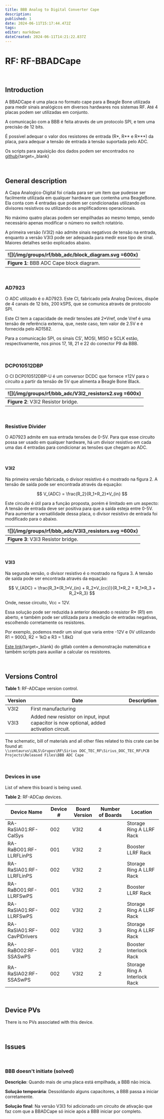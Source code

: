 ```yaml
---
title: BBB Analog to Digital Converter Cape
description: 
published: 1
date: 2024-06-11T15:17:44.472Z
tags: 
editor: markdown
dateCreated: 2024-06-11T14:21:22.837Z
---
```


# RF: RF-BBADCape

<br>

## Introduction

A BBADCape é uma placa no formato cape para a Beagle Bone utilizada para medir sinais analógicos em diversos hardwares nos sistemas RF. Até 4 placas podem ser utilizadas em conjunto.

A comunicação com a BBB é feita através de um protocolo SPI, e tem uma precisão de 12 bits.

É possível adequar o valor dos resistores de entrada (R*, R** e R***) da placa, para adequar a tensão de entrada à tensão suportada pelo ADC.

Os scripts para aquisição dos dados podem ser encontrados no [github](https://github.com/lnls-sirius/cas-rf-poe-adc/tree/master/poeAdcSPI){target=_blank}

<br>

## General description

A Capa Analogico-Digital foi criada para ser um item que pudesse ser facilmente utilizada em qualquer hardware que contenha uma BeagleBone. Ela conta com 4 entradas que podem ser condicionadas utilizando os divisores resistivos ou utilizando os amplificadores operacionais.

No máximo quatro placas podem ser empilhadas ao mesmo tempo, sendo necessário apenas modificar o número no switch rotatório.

A primeira versão (V3I2) não admite sinais negativos de tensão na entrada, enquanto a versão V3I3 pode ser adequada para medir esse tipo de sinal. Maiores detalhes serão explicados abaixo. 

|![](/img/groups/rf/bbb_adc/block_diagram.svg =600x)|
|-|
|**Figure 1**: BBB ADC Cape block diagram.|

<br>

### AD7923

O ADC utilizado é o AD7923. Este CI, fabricado pela Analog Devices, dispõe de 4 canais de 12 bits, 200 kSPS, que se comunica através de protocolo SPI.

Este CI tem a capacidade de medir tensões até 2*Vref, onde Vref é uma tensão de referência externa, que, neste caso, tem valor de 2.5V e é fornecida pelo AD1582.

Para a comunicação SPI, os sinais CS', MOSI, MISO e SCLK estão, respectivamente, nos pinos 17, 18, 21 e 22 do conector P9 da BBB. 

<br>

### DCP010512DBP

O CI DCP010512DBP-U é um conversor DCDC que fornece ±12V para o circuito a partir da tensão de 5V que alimenta a Beagle Bone Black.

|![](/img/groups/rf/bbb_adc/V3I2_resistors2.svg =600x)|
|-|
|**Figure 2**: V3I2 Resistor bridge.|

<br>

### Resistive Divider

O AD7923 admite em sua entrada tensões de 0-5V. Para que esse circuito possa ser usado em qualquer hardware, há um divisor resistivo em cada uma das 4 entradas para condicionar as tensões que chegam ao ADC.

<br>

#### V3I2

Na primeira versão fabricada, o divisor resistivo é o mostrado na figura 2. A tensão de saída pode ser encontrada através da equação:

$$
V_{ADC} = \frac{R_2}{R_1+R_2}*V_{in}
$$

Este circuito é útil para a função proposta, porém é limitado em um aspecto: A tensão de entrada deve ser positiva para que a saída esteja entre 0-5V. Para aumentar a versatilidade dessa placa, o divisor resistivo de entrada foi modificado para o abaixo.


|![](/img/groups/rf/bbb_adc/V3I3_resistors.svg =600x)|
|-|
|**Figure 3**: V3I3 Resistor bridge.|

<br>

#### V3I3

Na segunda versão, o divisor resistivo é o mostrado na figura 3. A tensão de saída pode ser encontrada através da equação:

$$
V_{ADC} = \frac{R_3*(R_1*V_{in} + R_2*V_{cc})}{R_1*R_2 + R_1*R_3 + R_2*R_3}
$$

Onde, nesse circuito, Vcc = 12V. 

Essa solução pode ser reduzida à anterior deixando o resistor R* (R1) em aberto, e também pode ser utilizada para a medição de entradas negativas, escolhendo corretamente os resistores.

Por exemplo, podemos medir um sinal que varia entre -12V e 0V utilizando R1 = 900Ω, R2 = 1kΩ e R3 = 1.8kΩ

[Este link](https://gitlab.cnpem.br/david.daminelli/resistors_calc){target=_blank} do gitlab contém a demonstração matemática e também scripts para auxiliar a calcular os resistores.

<br>

## Versions Control

**Table 1**: RF-ADCape version control. 

|Version| Date| Description |
|-|-|-|
|V3I2| 	First manufacturing |
|V3I3| 	Added new resistor on input, input capacitor is now optional, added activation circuit. |

The schematic, bill of materials and all other files related to this crate can be found at: <br>
`\\centaurus\LNLS\Grupos\RF\Sirius DOC_TEC_RF\Sirius_DOC_TEC_RF\PCB Projects\Released Files\BBB ADC Cape`

<br>

### Devices in use

List of where this board is being used.

**Table 2**: RF-ADCap devices. 

|Device Name| Device #| Board Version| Number of Boards| Location |
|-|-|-|-|-|
|RA-RaSIA01:RF-CalSys| 002| V3I2| 4| Storage Ring A LLRF Rack |
|RA-RaBO01:RF-LLRFLinPS| 001| V3I2| 2| Booster LLRF Rack |
|RA-RaSIA01:RF-LLRFLinPS| 002| V3I2| 2| Storage Ring A LLRF Rack |
|RA-RaBO01:RF-LLRFSwPS| 001| V3I2| 2| Booster LLRF Rack |
|RA-RaSIA01:RF-LLRFSwPS| 002| V3I2| 2| Storage Ring A LLRF Rack |
|RA-RaSIA01:RF-CavPlDrivers| 002| V3I2| 3| Storage Ring A LLRF Rack |
|RA-RaBO02:RF-SSASwPS| 001| V3I2| 2| Booster Interlock Rack |
|RA-RaSIA02:RF-SSASwPS| 002| V3I2| 2| Storage Ring A Interlock Rack |

<br>

## Device PVs

There is no PVs associated with this device.

<br>

## Issues

<br>

### BBB doesn't initiate (solved)

**Descrição**: Quando mais de uma placa está empilhada, a BBB não inicia.

**Solução temporária**: Dessoldando alguns capacitores, a BBB passa a iniciar corretamente. 

**Solução final**: Na versão V3I3 foi adicionado um circuito de ativação que faz com que a BBADCape só inicie após a BBB iniciar por completo.
